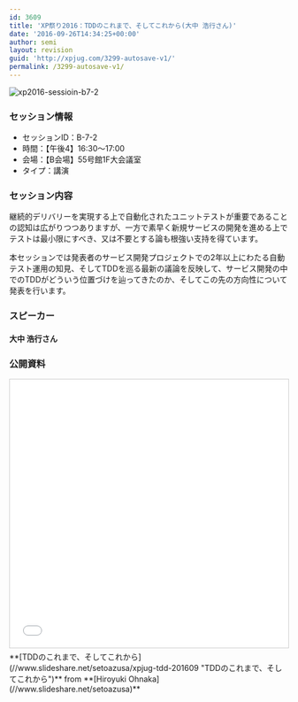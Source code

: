 ```yaml
---
id: 3609
title: 'XP祭り2016：TDDのこれまで、そしてこれから(大中 浩行さん)'
date: '2016-09-26T14:34:25+00:00'
author: semi
layout: revision
guid: 'http://xpjug.com/3299-autosave-v1/'
permalink: /3299-autosave-v1/
---
```


![xp2016-sessioin-b7-2](http://xpjug.com/wp-content/uploads/2016/08/xp2016-sessioin-b7-2.png)

### セッション情報

- セッションID：B-7-2
- 時間：【午後4】16:30～17:00
- 会場：【B会場】55号館1F大会議室
- タイプ：講演

### セッション内容

継続的デリバリーを実現する上で自動化されたユニットテストが重要であることの認知は広がりつつありますが、一方で素早く新規サービスの開発を進める上でテストは最小限にすべき、又は不要とする論も根強い支持を得ています。

本セッションでは発表者のサービス開発プロジェクトでの2年以上にわたる自動テスト運用の知見、そしてTDDを巡る最新の議論を反映して、サービス開発の中でのTDDがどういう位置づけを辿ってきたのか、そしてこの先の方向性について発表を行います。

### スピーカー

#### 大中 浩行さん

### 公開資料

<iframe allowfullscreen="" frameborder="0" height="485" marginheight="0" marginwidth="0" scrolling="no" src="//www.slideshare.net/slideshow/embed_code/key/qpbNmsGEZhC5Yj" style="border:1px solid #CCC; border-width:1px; margin-bottom:5px; max-width: 100%;" width="595"> </iframe>

<div style="margin-bottom:5px">  **[TDDのこれまで、そしてこれから](//www.slideshare.net/setoazusa/xpjug-tdd-201609 "TDDのこれまで、そしてこれから")**  from **[Hiroyuki Ohnaka](//www.slideshare.net/setoazusa)** </div>
